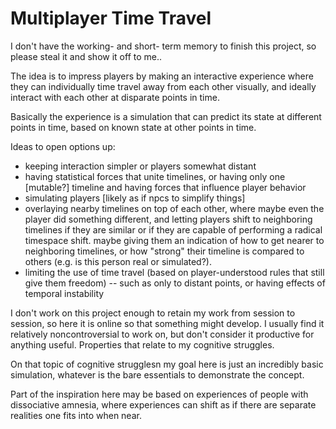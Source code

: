 # Multiplayer Time Travel

I don't have the working- and short- term memory to finish this project, so please steal it and show it off to me..

The idea is to impress players by making an interactive experience where they can individually time travel away from each other visually, and ideally interact with each other at disparate points in time.

Basically the experience is a simulation that can predict its state at different points in time, based on known state at other points in time.

Ideas to open options up:
- keeping interaction simpler or players somewhat distant
- having statistical forces that unite timelines, or having only one [mutable?] timeline and having forces that influence player behavior
- simulating players [likely as if npcs to simplify things]
- overlaying nearby timelines on top of each other, where maybe even the player did something different, and letting players shift to neighboring timelines if they are similar or if they are capable of performing a radical timespace shift.  maybe giving them an indication of how to get nearer to neighboring timelines, or how "strong" their timeline is compared to others (e.g. is this person real or simulated?).
- limiting the use of time travel (based on player-understood rules that still give them freedom) -- such as only to distant points, or having effects of temporal instability

I don't work on this project enough to retain my work from session to session, so here it is online so that something might develop. I usually find it relatively noncontroversial to work on, but don't consider it productive for anything useful. Properties that relate to my cognitive struggles.

On that topic of cognitive strugglesn my goal here is just an incredibly basic simulation, whatever is the bare essentials to demonstrate the concept.

Part of the inspiration here may be based on experiences of people with dissociative amnesia, where experiences can shift as if there are separate realities one fits into when near.
